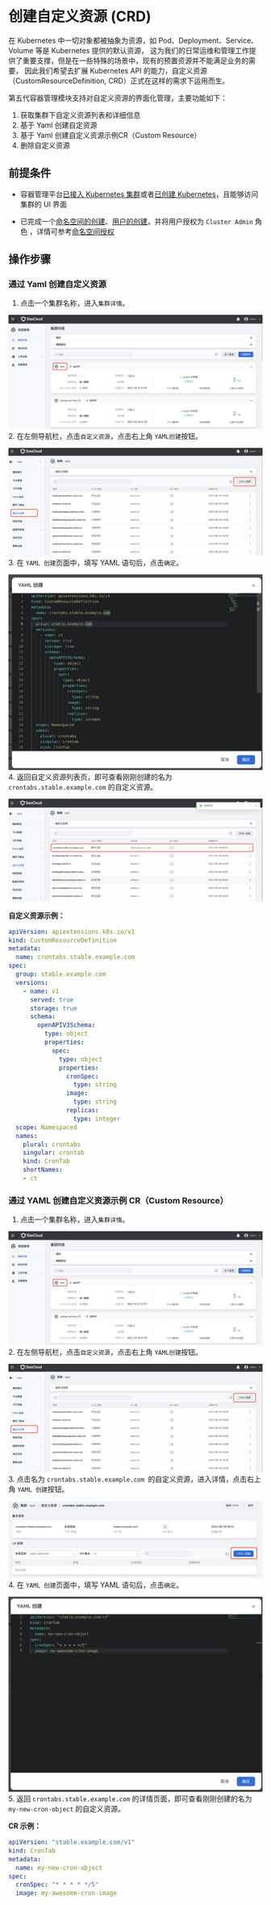 # 创建自定义资源 (CRD)

在 Kubernetes 中一切对象都被抽象为资源，如 Pod、Deployment、Service、Volume 等是 Kubernetes 提供的默认资源，
这为我们的日常运维和管理工作提供了重要支撑，但是在一些特殊的场景中，现有的预置资源并不能满足业务的需要，
因此我们希望去扩展 Kubernetes API 的能力，自定义资源（CustomResourceDefinition, CRD）正式在这样的需求下运用而生。

第五代容器管理模块支持对自定义资源的界面化管理，主要功能如下：

1. 获取集群下自定义资源列表和详细信息
2. 基于 Yaml 创建自定资源
3. 基于 Yaml 创建自定义资源示例CR（Custom Resource）
4. 删除自定义资源

## 前提条件

- 容器管理平台[已接入 Kubernetes 集群](../Clusters/JoinACluster.md)或者[已创建 Kubernetes](../Clusters/CreateCluster.md)，且能够访问集群的 UI 界面

- 已完成一个[命名空间的创建](../Namespaces/README.md)、[用户的创建]()，并将用户授权为 `Cluster Admin` 角色 ，详情可参考[命名空间授权]()

## 操作步骤

### 通过 Yaml 创建自定义资源

1. 点击一个集群名称，进入`集群详情`。

  ![crd](../../images/crd01.png)
2. 在左侧导航栏，点击`自定义资源`，点击右上角 `YAML创建`按钮。

  ![crd](../../images/crd02.png)
3. 在 `YAML 创建`页面中，填写 YAML 语句后，点击`确定`。

  ![crd](../../images/crd03.png)
4. 返回自定义资源列表页，即可查看刚刚创建的名为 `crontabs.stable.example.com` 的自定义资源。

  ![crd](../../images/crd04.png)

**自定义资源示例：**

```yaml
apiVersion: apiextensions.k8s.io/v1
kind: CustomResourceDefinition
metadata:
  name: crontabs.stable.example.com
spec:
  group: stable.example.com
  versions:
    - name: v1
      served: true
      storage: true
      schema:
        openAPIV3Schema:
          type: object
          properties:
            spec:
              type: object
              properties:
                cronSpec:
                  type: string
                image:
                  type: string
                replicas:
                  type: integer
  scope: Namespaced
  names:
    plural: crontabs
    singular: crontab
    kind: CronTab
    shortNames:
    - ct
```

### 通过 YAML 创建自定义资源示例 CR（Custom Resource）

1. 点击一个集群名称，进入`集群详情`。

  ![crd](../../images/crd01.png)
2. 在左侧导航栏，点击`自定义资源`，点击右上角 `YAML创建`按钮。

  ![crd](../../images/crd02.png)
3. 点击名为 `crontabs.stable.example.com `的自定义资源，进入详情，点击右上角 `YAML 创建`按钮。

  ![crd](../../images/crd05.png)
4. 在 `YAML 创建`页面中，填写 YAML 语句后，点击`确定`。

  ![crd](../../images/crd06.png)
5. 返回 `crontabs.stable.example.com` 的详情页面，即可查看刚刚创建的名为 `my-new-cron-object` 的自定义资源。

**CR 示例：**

```yaml
apiVersion: "stable.example.com/v1"
kind: CronTab
metadata:
  name: my-new-cron-object
spec:
  cronSpec: "* * * * */5"
  image: my-awesome-cron-image
```
